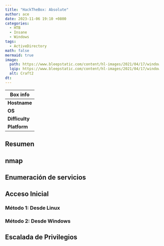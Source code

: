 ```yaml
---
title: "HackTheBox: Absolute"
author: ace
date: 2023-11-06 19:10 +0800
categories:
  - HTB
  - Insane
  - Windows
tags:
  - ActiveDirectory
math: false
mermaid: true
image:
  path: https://www.bleepstatic.com/content/hl-images/2021/04/17/windows-10-sapphire.jpg
  lqip: https://www.bleepstatic.com/content/hl-images/2021/04/17/windows-10-sapphire.jpg
  alt: Craft2
dt:
---
```



|Box info|
|-----|
|**Hostname**| Absolute |
|**OS**| Windows |
|**Difficulty**| Insane |
|**Platform**| HackTheBox|

## Resumen

  

## nmap

## Enumeración de servicios

## Acceso Inicial

### Método 1: Desde Linux

### Método 2: Desde Windows


## Escalada de Privilegios

